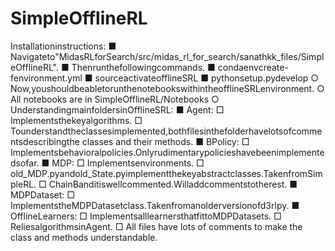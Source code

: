 # SimpleOfflineRL

Installationinstructions:
■ Navigateto"MidasRLforSearch/src/midas_rl_for_search/sanathkk_files/SimpleOfflineRL". ■ Thenrunthefollowingcommands.
■ condaenvcreate-fenvironment.yml
■ sourceactivateofflineSRL
■ pythonsetup.pydevelop
○ Now,youshouldbeabletorunthenotebookswithintheofflineSRLenvironment. ○ All notebooks are in SimpleOfflineRL/Notebooks
○ UnderstandingmainfoldersinOfflineSRL:
■ Agent:
□ Implementsthekeyalgorithms.
□ Tounderstandtheclassesimplemented,bothfilesinthefolderhavelotsofcommentsdescribingthe classes and their methods.
■ BPolicy:
□ Implementsbehavioralpolicies.Onlyrudimentarypolicieshavebeenimplementedsofar.
■ MDP:
□ Implementsenvironments.
□ old_MDP.pyandold_State.pyimplementthekeyabstractclasses.TakenfromSimpleRL. □ ChainBanditiswellcommented.Willaddcommentstotherest.
■ MDPDataset:
□ ImplementstheMDPDatasetclass.Takenfromanolderversionofd3rlpy.
■ OfflineLearners:
□ ImplementsalllearnersthatfittoMDPDatasets.
□ ReliesalgorithmsinAgent.
□ All files have lots of comments to make the class and methods understandable.
